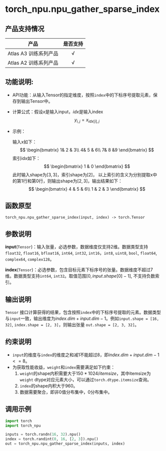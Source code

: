 # torch_npu.npu_gather_sparse_index

## 产品支持情况

| 产品                                                         | 是否支持 |
| ------------------------------------------------------------ | :------: |
|<term>Atlas A3 训练系列产品</term>            |    √     |
|<term>Atlas A2 训练系列产品</term>  | √   |

## 功能说明: 

- API功能：从输入Tensor的指定维度，按照`index`中的下标序号提取元素，保存到输出Tensor中。

- 计算公式：假设$x$是输入input，$idx$是输入index
  $$
  y_{i,j} = x_{idx[i],j}
  $$

- 示例：

  输入x如下：
  $$
  \begin{bmatrix}
    1& 2 & 3\\
    4& 5 & 6\\
    7& 8 &9
  \end{bmatrix}
  $$
  索引idx如下：
  $$
  \begin{bmatrix}
  1 & 0
  \end{bmatrix}
  $$
  此时输入shape为$[3, 3]$，索引shape为$[2]$， 以上索引的含义为分别提取x中的第1行和第0行，则输出shape为$[2, 3]$，输出结果如下：
  $$
  \begin{bmatrix}
  4 & 5 & 6\\
  1 & 2 & 3
  \end{bmatrix}
  $$



## 函数原型


```
torch_npu.npu_gather_sparse_index(input, index) -> torch.Tensor
```

## 参数说明

**input**(`Tensor`)：输入张量，必选参数，数据维度仅支持2维。数据类型支持`float32`, `float16`, `bfloat16`, `int64`, `int32`, `int16`，`int8`, `uint8`, `bool`, `float64`, `complex64`, `complex128`。

**index**(`Tensor`)：必选参数，包含目标元素下标序号的张量。数据维度不超过7维。数据类型支持`int64`, `int32`。取值范围$[0, input.shape[0] - 1]$, 不支持负数索引。

## 输出说明

`Tensor`
接口计算获得的结果，包含按照`index`中的下标序号提取的元素。数据类型与`input`一致，输出维度为$index.dim + input.dim - 1$。例如`input.shape = [16, 32]`, `index.shape = [2, 3]`，则输出张量 `out.shape = [2, 3, 32]`。

## 约束说明
- `input`的维度与`index`的维度之和减1不能超过8，即$index.dim + input.dim - 1<=8$。
- 为获取性能收益，`weight`和`index`需要满足如下约束：
     1. `weight`的shape内积需要大于$150 * 1024 / itemsize$，其中itemsize为`weight` dtype对应元素大小，可以通过`torch.dtype.itemsize`查询。
     2. `index`的shape内积大于960。
     3. 数据需要聚合，即非0值分布集中，0分布集中。


## 调用示例

```python
import torch
import torch_npu

inputs = torch.randn(16, 32).npu()
index = torch.randint(0, 16, [2, 3]).npu()
out = torch_npu.npu_gather_sparse_index(inputs, index)
```